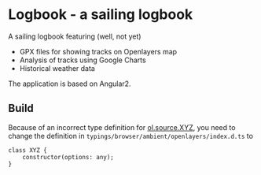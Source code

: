 # Logbook - a sailing logbook

A sailing logbook featuring (well, not yet)

- GPX files for showing tracks on Openlayers map
- Analysis of tracks using Google Charts
- Historical weather data

The application is based on Angular2.

## Build

Because of an incorrect type definition for 
[ol.source.XYZ](http://openlayers.org/en/latest/apidoc/ol.source.XYZ.html), you need to change the definition in 
`typings/browser/ambient/openlayers/index.d.ts` to 

    class XYZ {
        constructor(options: any);
    }

